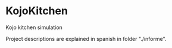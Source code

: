 # KojoKitchen
Kojo kitchen simulation

Project descriptions are explained in spanish in folder "./informe".

